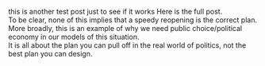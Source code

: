 this is another test post
just to see if it works
Here is the full post.  
To be clear, none of this implies that a speedy reopening is the correct plan.  
More broadly, this is an example of why we need public choice/political economy in our models of this situation.  
It is all about the plan you can pull off in the real world of politics, not the best plan you can design. 
